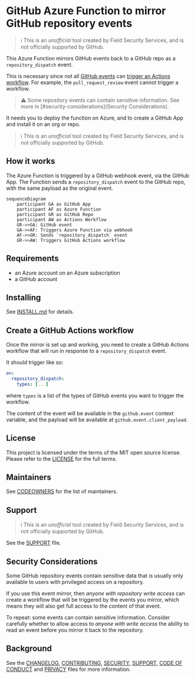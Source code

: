 # GitHub Azure Function to mirror GitHub repository events

> ℹ️ This is an _unofficial_ tool created by Field Security Services, and is not officially supported by GitHub.

This Azure Function mirrors GitHub events back to a GitHub repo as a `repository_dispatch` event.

This is necessary since not all [GitHub events](https://docs.github.com/en/enterprise-cloud@latest/webhooks/webhook-events-and-payloads) can [trigger an Actions workflow](https://docs.github.com/en/enterprise-cloud@latest/actions/using-workflows/events-that-trigger-workflows). For example, the `pull_request_review` event cannot trigger a workflow.

> ⚠️ Some repository events can contain sensitive information. See more in [#security-considerations](Security Considerations).

It needs you to deploy the function on Azure, and to create a GitHub App and install it on an org or repo.

> ℹ️ This is an _unofficial_ tool created by Field Security Services, and is not officially supported by GitHub.

## How it works

The Azure Function is triggered by a GitHub webhook event, via the GitHub App. The Function sends a `repository_dispatch` event to the GitHub repo, with the same payload as the original event.

```mermaid
sequenceDiagram
    participant GA as GitHub App
    participant AF as Azure Function
    participant GR as GitHub Repo
    participant AW as Actions Workflow
    GR->>GA: GitHub event
    GA->>AF: Triggers Azure Function via webhook
    AF->>GR: Sends `repository_dispatch` event
    GR->>AW: Triggers GitHub Actions workflow
```

## Requirements

- an Azure account on an Azure subscription
- a GitHub account

## Installing

See [INSTALL.md](INSTALL.md) for details.

## Create a GitHub Actions workflow

Once the mirror is set up and working, you need to create a GitHub Actions workflow that will run in response to a `repository_dispatch` event.

It should trigger like so:

```yaml
on:
  repository_dispatch:
    types: [...]
```

where `types` is a list of the types of GitHub events you want to trigger the workflow.

The content of the event will be available in the `github.event` context variable, and the payload will be available at `github.event.client_payload`.

## License

This project is licensed under the terms of the MIT open source license. Please refer to the [LICENSE](LICENSE) for the full terms.

## Maintainers

See [CODEOWNERS](CODEOWNERS) for the list of maintainers.

## Support

> ℹ️ This is an _unofficial_ tool created by Field Security Services, and is not officially supported by GitHub.

See the [SUPPORT](SUPPORT.md) file.

## Security Considerations

Some GitHub repository events contain sensitive data that is usually only available to users with privileged access on a repository.

If you use this event mirror, then _anyone with repository write access_ can create a workflow that will be triggered by the events you mirror, which means they will also get full access to the content of that event.

To repeat: some events can contain sensitive information. Consider carefully whether to allow access to _anyone with write access_ the ability to read an event before you mirror it back to the repository.

## Background

See the [CHANGELOG](CHANGELOG.md), [CONTRIBUTING](CONTRIBUTING.md), [SECURITY](SECURITY.md), [SUPPORT](SUPPORT.md), [CODE OF CONDUCT](CODE_OF_CONDUCT.md) and [PRIVACY](PRIVACY.md) files for more information.
